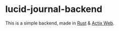 # lucid-journal-backend
This is a simple backend, made in [Rust](https://rust-lang.org) & [Actix Web](https://actix.rs).
